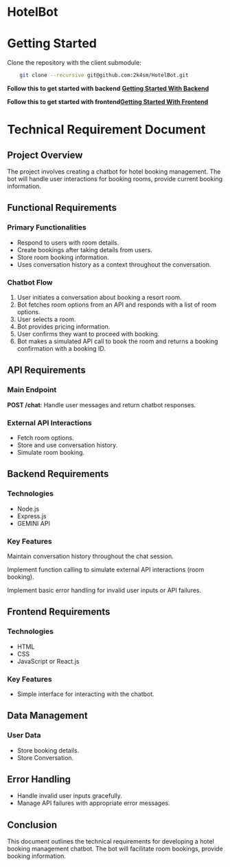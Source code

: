 # HotelBot

# Getting Started
Clone the repository with the client submodule:

```bash
	git clone --recursive git@github.com:2k4sm/HotelBot.git
```

__Follow this to get started with backend__ **[Getting Started With Backend](./Getting_Started_Backend.md)**

__Follow this to get started with frontend__**[Getting Started With Frontend](./Getting_Started_Frontend.md)**

# Technical Requirement Document

## Project Overview

The project involves creating a chatbot for hotel booking management. The bot will handle user interactions for booking rooms, provide current booking information.

## Functional Requirements

### Primary Functionalities

- Respond to users with room details.
- Create bookings after taking details from users.
- Store room booking information.
- Uses conversation history as a context throughout the conversation.

### Chatbot Flow

1. User initiates a conversation about booking a resort room.
2. Bot fetches room options from an API and responds with a list of room options.
3. User selects a room.
4. Bot provides pricing information.
5. User confirms they want to proceed with booking.
6. Bot makes a simulated API call to book the room and returns a booking confirmation with a booking ID.

## API Requirements

### Main Endpoint

**POST /chat**: Handle user messages and return chatbot responses.

### External API Interactions

- Fetch room options.
- Store and use conversation history.
- Simulate room booking.

## Backend Requirements

### Technologies

- Node.js
- Express.js
- GEMINI API

### Key Features

Maintain conversation history throughout the chat session.

Implement function calling to simulate external API interactions (room booking).

Implement basic error handling for invalid user inputs or API failures.


## Frontend Requirements

### Technologies

- HTML
- CSS
- JavaScript or React.js

### Key Features

- Simple interface for interacting with the chatbot.

## Data Management

### User Data

- Store booking details.
- Store Conversation.


## Error Handling

- Handle invalid user inputs gracefully.
- Manage API failures with appropriate error messages.


## Conclusion

This document outlines the technical requirements for developing a hotel booking management chatbot. The bot will facilitate room bookings, provide booking information.